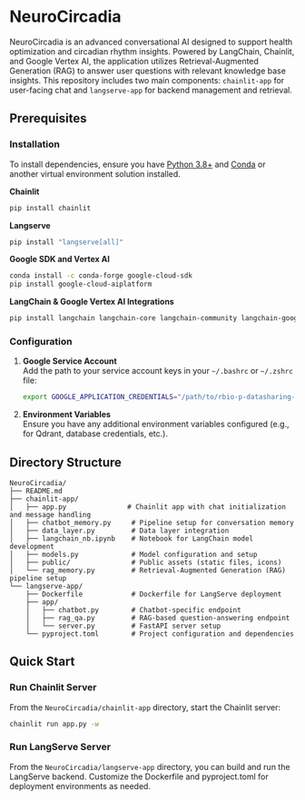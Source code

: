 # NeuroCircadia

NeuroCircadia is an advanced conversational AI designed to support health optimization and circadian rhythm insights. Powered by LangChain, Chainlit, and Google Vertex AI, the application utilizes Retrieval-Augmented Generation (RAG) to answer user questions with relevant knowledge base insights. This repository includes two main components: `chainlit-app` for user-facing chat and `langserve-app` for backend management and retrieval.

## Prerequisites

### Installation

To install dependencies, ensure you have [Python 3.8+](https://www.python.org/downloads/) and [Conda](https://docs.conda.io/en/latest/miniconda.html) or another virtual environment solution installed.

**Chainlit**  
```bash
pip install chainlit
```

**Langserve**  
```bash
pip install "langserve[all]"
```

**Google SDK and Vertex AI**  
```bash
conda install -c conda-forge google-cloud-sdk
pip install google-cloud-aiplatform
```

**LangChain & Google Vertex AI Integrations**  
```bash
pip install langchain langchain-core langchain-community langchain-google-vertexai
```

### Configuration

1. **Google Service Account**  
   Add the path to your service account keys in your `~/.bashrc` or `~/.zshrc` file:
   ```bash
   export GOOGLE_APPLICATION_CREDENTIALS="/path/to/rbio-p-datasharing-b5c1d9a2deba.json"
   ```

2. **Environment Variables**  
   Ensure you have any additional environment variables configured (e.g., for Qdrant, database credentials, etc.).

## Directory Structure

```
NeuroCircadia/
├── README.md
├── chainlit-app/
│   ├── app.py               # Chainlit app with chat initialization and message handling
│   ├── chatbot_memory.py     # Pipeline setup for conversation memory
│   ├── data_layer.py         # Data layer integration
│   ├── langchain_nb.ipynb    # Notebook for LangChain model development
│   ├── models.py             # Model configuration and setup
│   ├── public/               # Public assets (static files, icons)
│   └── rag_memory.py         # Retrieval-Augmented Generation (RAG) pipeline setup
└── langserve-app/
    ├── Dockerfile            # Dockerfile for LangServe deployment
    ├── app/                  
    │   ├── chatbot.py        # Chatbot-specific endpoint
    │   ├── rag_qa.py         # RAG-based question-answering endpoint
    │   └── server.py         # FastAPI server setup
    └── pyproject.toml        # Project configuration and dependencies
```

## Quick Start

### Run Chainlit Server

From the `NeuroCircadia/chainlit-app` directory, start the Chainlit server:
```bash
chainlit run app.py -w
```

### Run LangServe Server

From the `NeuroCircadia/langserve-app` directory, you can build and run the LangServe backend. Customize the Dockerfile and pyproject.toml for deployment environments as needed.

